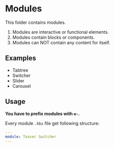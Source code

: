 # Modules

This folder contains modules.

1. Modules are interactive or functional elements.
2. Modules contain blocks or components.
3. Modules can NOT contain any content for itself.

## Examples

* Tabtree
* Switcher
* Slider
* Carousel

## Usage

**You have to prefix modules with `m-`.**

Every module `.hbs` file get following structure:

``` YAML
---
module: Teaser Switcher
---
```